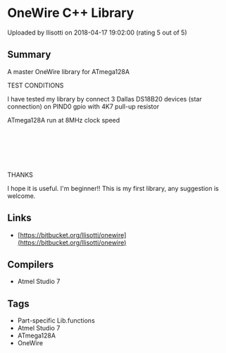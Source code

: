 # OneWire C++ Library

Uploaded by llisotti on 2018-04-17 19:02:00 (rating 5 out of 5)

## Summary

A master OneWire library for ATmega128A


TEST CONDITIONS


I have tested my library by connect 3 Dallas DS18B20 devices (star connection) on PIND0 gpio with 4K7 pull-up resistor


ATmega128A run at 8MHz clock speed


 


 


 


THANKS


I hope it is useful. I'm beginner!! This is my first library, any suggestion is welcome.

## Links

- [https://bitbucket.org/llisotti/onewire](https://bitbucket.org/llisotti/onewire)

## Compilers

- Atmel Studio 7

## Tags

- Part-specific Lib.functions
- Atmel Studio 7
- ATmega128A
- OneWire
